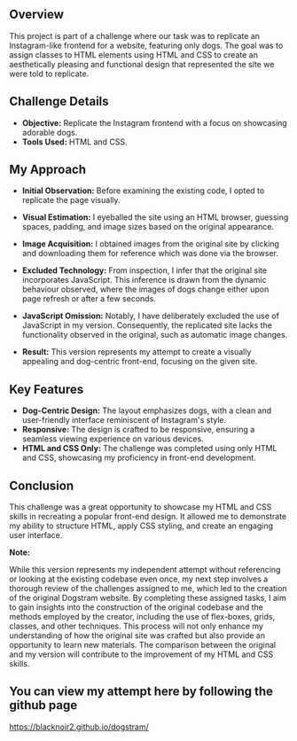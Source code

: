 ## Overview

This project is part of a challenge where our task was to replicate an Instagram-like frontend for a website, featuring only dogs. The goal was to assign classes to HTML elements using HTML and CSS to create an aesthetically pleasing and functional design that represented the site we were told to replicate.

## Challenge Details

- **Objective:** Replicate the Instagram frontend with a focus on showcasing adorable dogs.
- **Tools Used:** HTML and CSS.

## My Approach

- **Initial Observation:**
  Before examining the existing code, I opted to replicate the page visually.

- **Visual Estimation:**
  I eyeballed the site using an HTML browser, guessing spaces, padding, and image sizes based on the original appearance.

- **Image Acquisition:**
  I obtained images from the original site by clicking and downloading them for reference which was done via the browser.

 - **Excluded Technology:**
  From inspection, I infer that the original site incorporates JavaScript. This inference is drawn from the dynamic behaviour observed, where the images of dogs change either upon page refresh or after a few seconds.
  
- **JavaScript Omission:**
  Notably, I have deliberately excluded the use of JavaScript in my version. Consequently, the replicated site lacks the functionality observed in the original, such as automatic image changes.

- **Result:**
  This version represents my attempt to create a visually appealing and dog-centric front-end, focusing on the given site.

## Key Features

- **Dog-Centric Design:** The layout emphasizes dogs, with a clean and user-friendly interface reminiscent of Instagram's style.
- **Responsive:** The design is crafted to be responsive, ensuring a seamless viewing experience on various devices.
- **HTML and CSS Only:** The challenge was completed using only HTML and CSS, showcasing my proficiency in front-end development.


## Conclusion

This challenge was a great opportunity to showcase my HTML and CSS skills in recreating a popular front-end design. It allowed me to demonstrate my ability to structure HTML, apply CSS styling, and create an engaging user interface.


**Note:**

While this version represents my independent attempt without referencing or looking at the existing codebase even once, my next step involves a thorough review of the challenges assigned to me, which led to the creation of the original Dogstram website. By completing these assigned tasks, I aim to gain insights into the construction of the original codebase and the methods employed by the creator, including the use of flex-boxes, grids, classes, and other techniques. This process will not only enhance my understanding of how the original site was crafted but also provide an opportunity to learn new materials. The comparison between the original and my version will contribute to the improvement of my HTML and CSS skills.



## You can view my attempt here by following the github page
 https://blacknoir2.github.io/dogstram/

